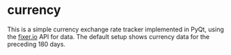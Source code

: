# currency
This is a simple currency exchange rate tracker implemented in PyQt, using the [fixer.io](http://fixer.io) API for data. The default setup shows currency data for the preceding 180 days.
